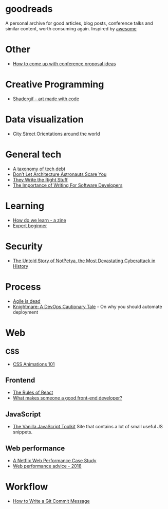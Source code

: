 # goodreads

A personal archive for good articles, blog posts, conference talks and similar content, worth consuming again. Inspired by [awesome](https://github.com/sindresorhus/awesome)

# Other
- [How to come up with conference proposal ideas](https://lucybain.com/blog/2016/conference-proposal-ideas/)

# Creative Programming
- [Shadergif - art made with code](https://shadergif.com/feed)

# Data visualization

- [City Street Orientations around the world](https://geoffboeing.com/2018/07/city-street-orientations-world/)

# General tech
- [A taxonomy of tech debt](https://engineering.riotgames.com/news/taxonomy-tech-debt)
- [Don’t Let Architecture Astronauts Scare You](https://www.joelonsoftware.com/2001/04/21/dont-let-architecture-astronauts-scare-you/)
- [They Write the Right Stuff](https://www.fastcompany.com/28121/they-write-right-stuff)
- [The Importance of Writing For Software Developers](https://benmccormick.org/2019/03/02/the-importance-of-writing)

# Learning
- [How do we learn - a zine](https://blog.ncase.me/how-do-we-learn-a-zine/)
- [Expert beginner](https://daedtech.com/how-developers-stop-learning-rise-of-the-expert-beginner/)

# Security

- [The Untold Story of NotPetya, the Most Devastating Cyberattack in History](https://www.wired.com/story/notpetya-cyberattack-ukraine-russia-code-crashed-the-world/)

# Process

- [Agile is dead](https://www.youtube.com/watch?v=a-BOSpxYJ9M)
- [Knightmare: A DevOps Cautionary Tale](https://dougseven.com/2014/04/17/knightmare-a-devops-cautionary-tale/) - On why you should automate deployment

# Web
## CSS
- [CSS Animations 101](https://cssanimation.rocks/css-animation-101/)
## Frontend
- [The Rules of React](https://gist.github.com/sebmarkbage/75f0838967cd003cd7f9ab938eb1958f?fbclid=IwAR2rCQxoB7Xy0LvU0Grn_BNKubIKlZRnSOAv7WiKE7bhflw-ovLV9bB8Epc)
- [What makes someone a good front-end developer?](https://gomakethings.com/what-makes-someone-a-good-front-end-developer/?utm_source=CSS-Weekly&utm_campaign=Issue-342&utm_medium=email)

## JavaScript
- [The Vanilla JavaScript Toolkit](https://vanillajstoolkit.com/)
Site that contains a lot of small useful JS snippets. 

## Web performance 
- [A Netflix Web Performance Case Study](https://medium.com/dev-channel/a-netflix-web-performance-case-study-c0bcde26a9d9)
- [Web performance advice - 2018](https://www.keycdn.com/blog/web-performance-advice-2018/)


# Workflow

- [How to Write a Git Commit Message](https://chris.beams.io/posts/git-commit/)
